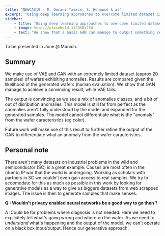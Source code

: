 ```yaml
---
title: "NEWCAS19 - M. Omrani Tamrin, S. Henwood & al"
excerpt: "Using deep learning approaches to overcome limited dataset issues within semiconductor domain"
sidebar:
    - title: "Using deep learning approaches to overcome limited dataset issues within semiconductor domain"
    - image: http://placehold.it/350x250 
    - text: "We show that a basic GAN can manage to output something convincing with a ridiculously small dataset for the needs of anomaly detection in semiconductor industry."
---
```


To be presented in June @ Munich.

## Summary
We make use of VAE and GAN with an extremely limited dataset (approx 20 samples) of wafers exhibiting anomalies. Results are compared given the likelihood of the generated wafers (human evaluation). We show that GAN manage to achieve a convincing result, while VAE fails. 

The output is convincing as we see a mix of anomalies classes, and a bit of out of disribution anomalies. This model is still far from perfect as the anomalies aren't fully understood by the model and expanded for the generated samples. The model cannot differentiate what is the "anomaly" from the wafer caracteristics (eg color).

Future work will make use of this result to further refine the output of the GAN to differentiate what an anomaly from the wafer caracteristics.

## Personal note
There aren't many datasets on industrial problems in the wild and semiconductor (SC) is a great example. Causes are most often in the (dumb) IP war that the world is undergoing. Working as scholars with partners in SC we couldn't even gain access to real samples. We try to accomodate for this as much as possible in this work by looking for generative models as a way to give us biggers datasets from web scrapped images. The issue is then to generate samples that make senses. 

**Q : Wouldn't privacy enabled neural networks be a good way to go then ?**

A :Could be for problems where diagnosis is not needed. Here we need to explicitely tell what's going wrong and where on the wafer. As we need to *understand* what's happening and the output of the model, we can't operate on a black box input/output. Hence our generative approach.